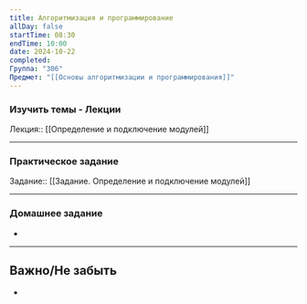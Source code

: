 ```yaml
---
title: Алгоритмизация и программирование
allDay: false
startTime: 08:30
endTime: 10:00
date: 2024-10-22
completed: 
Группа: "306"
Предмет: "[[Основы алгоритмизации и программирования]]"
---
```

### Изучить темы - Лекции

Лекция:: [[Определение и подключение модулей]]

---
### Практическое задание

Задание:: [[Задание. Определение и подключение модулей]]

---
### Домашнее задание

- 

---
## Важно/Не забыть

- 